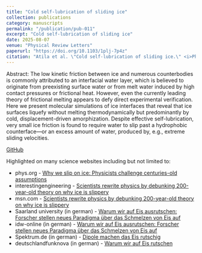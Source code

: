 ```yaml
---
title: "Cold self-lubrication of sliding ice"
collection: publications
category: manuscripts
permalink: "/publication/pub-011"
excerpt: "Cold self-lubrication of sliding ice"
date: 2025-08-07
venue: "Physical Review Letters"
paperurl: "https://doi.org/10.1103/1plj-7p4z"
citation: "Atila et al. \"Cold self-lubrication of sliding ice.\" <i>Physical Review Letters</i>. (2025)."
---
```


Abstract: The low kinetic friction between ice and numerous counterbodies is commonly attributed to an interfacial water layer, which is believed to originate from preexisting surface water or from melt water induced by high contact pressures or frictional heat. However, even the currently leading theory of frictional melting appears to defy direct experimental verification. Here we present molecular simulations of ice interfaces that reveal that ice surfaces liquefy without melting thermodynamically but predominantly by cold, displacement-driven amorphization. Despite effective self-lubrication, very small ice friction is found to require water to slip past a hydrophobic counterface—or an excess amount of water, produced by, e.g., extreme sliding velocities.

[GitHub](https://www.github.com/Atilaac) 

Highlighted on many science websites including but not limited to:
- phys.org - [Why we slip on ice: Physicists challenge centuries-old assumptions](https://phys.org/news/2025-09-ice-physicists-centuries-assumptions.html)
- interestingengineering - [Scientists rewrite physics by debunking 200-year-old theory on why ice is slippery](https://interestingengineering.com/science/why-ice-is-slippery)
- msn.com - [Scientists rewrite physics by debunking 200-year-old theory on why ice is slippery](https://www.msn.com/en-us/news/technology/scientists-rewrite-physics-by-debunking-200-year-old-theory-on-why-ice-is-slippery/ar-AA1LXpLQ?ocid=Peregrine)
- Saarland university (in german) - [Warum wir auf Eis ausrutschen: Forscher stellen neues Paradigma über das Schmelzen von Eis auf](https://www.uni-saarland.de/aktuell/eis-oberflaeche-rutschen-schmelzen-39295.html)
- idw-online (in german) - [Warum wir auf Eis ausrutschen: Forscher stellen neues Paradigma über das Schmelzen von Eis auf](https://idw-online.de/de/news857308)
- Spektrum.de (in german) - [Dipole machen das Eis rutschig](https://www.spektrum.de/news/materialphysik-dipole-machen-das-eis-rutschig/2285206)
- deutschlandfunknova (in german) - [Warum wir auf Eis rutschen](https://www.deutschlandfunknova.de/nachrichten/physik-warum-wir-auf-eis-ausrutschen)